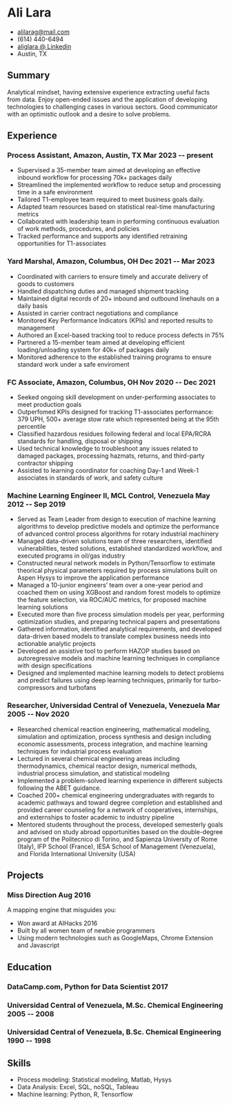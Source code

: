 <!-- The (first) h1 will be used as the <title> of the HTML page -->
# Ali Lara

<!-- The unordered list immediately after the h1 will be formatted on a single
line. It is intended to be used for contact details -->
- <alilarag@mail.com>
- (614) 440-6494
- [aliglara @ Linkedin](https://www.linkedin.com/in/aliglara)
- Austin, TX

## Summary
<!-- The paragraph after the h1 and ul and before the first h2 is optional. It
is intended to be used for a short summary. -->
Analytical mindset, having extensive experience extracting useful facts from data. Enjoy open-ended issues and the application of developing technologies to challenging cases in various sectors. Good communicator with an optimistic outlook and a desire to solve problems.

## Experience

<!-- You have to wrap the "left" and "right" half of these headings in spans by
hand -->
### <span>Process Assistant, Amazon, Austin, TX</span> <span>Mar 2023 -- present</span>

- Supervised a 35-member team aimed at developing an effective inbound workflow for processing 70k+ packages daily
- Streamlined the implemented workflow to reduce setup and processing time in a safe environment
- Tailored T1-employee team required to meet business goals daily.
- Adapted team resources based on statistical real-time manufacturing metrics
- Collaborated with leadership team in performing continuous evaluation of work methods, procedures, and policies
- Tracked performance and supports any identified retraining opportunities for T1-associates

### <span>Yard Marshal, Amazon, Columbus, OH</span> <span>Dec 2021 -- Mar 2023</span>

- Coordinated with carriers to ensure timely and accurate delivery of goods to customers
- Handled dispatching duties and managed shipment tracking
- Maintained digital records of 20+ inbound and outbound linehauls on a daily basis
- Assisted in carrier contract negotiations and compliance
- Monitored Key Performance Indicators (KPIs) and reported results to management
- Authored an Excel-based tracking tool to reduce process defects in 75%
- Partnered a 15-member team aimed at developing efficient loading/unloading system for 40k+ of packages daily
- Monitored adherence to the established training programs to ensure standard work under a safe enviroment

### <span>FC Associate, Amazon, Columbus, OH</span> <span>Nov 2020 -- Dec 2021</span>

- Seeked ongoing skill development on under-performing associates to meet production goals
- Outperfomed KPIs designed for tracking T1-associates performance: 379 UPH, 500+ average stow rate which represented being at the 95th percentile
- Classified hazardous residues following federal and local EPA/RCRA standards for handling, disposal or shipping
- Used technical knowledge to troubleshoot any issues related to damaged packages, processing hazmats, returns, and third-party contractor shipping
- Assisted to learning coordinator for coaching Day-1 and Week-1 associates in standards of work, and safety culture

### <span>Machine Learning Engineer II, MCL Control, Venezuela</span> <span>May 2012 -- Sep 2019</span>

<!-- Global movement of free coding clubs for young people. -->

- Served as Team Leader from design to execution of machine learning algorithms to develop predictive models and optimize the performance of advanced control process algorithms for rotary industrial machinery
- Managed data-driven solutions team of three researchers, identified vulnerabilities, tested solutions, established standardized workflow, and executed programs in oil/gas industry
- Constructed neural network models in Python/Tensorflow to estimate theorical physical parameters required by process simulations built on Aspen Hysys to improve the application performance
- Managed a 10-junior engineers’ team over a one-year period and coached them on using XGBoost and random forest models to optimize the feature selection, via ROC/AUC metrics, for proposed machine learning solutions
- Executed more than five process simulation models per year, performing optimization studies, and preparing technical papers and presentations
- Gathered information, identified analytical requirements, and developed data-driven based models to translate complex business needs into actionable analytic projects
- Developed an assistive tool to perform HAZOP studies based on autoregressive models and machine learning techniques in compliance with design specifications
- Designed and implemented machine learning models to detect problems and predict failures using deep learning techniques, primarily for turbo-compressors and turbofans

### <span>Researcher, Universidad Central of Venezuela, Venezuela</span> <span>Mar 2005 -- Nov 2020</span>

- Researched chemical reaction engineering, mathematical modeling, simulation and optimization, process synthesis and design including economic assessments, process integration, and machine learning techniques for industrial process evaluation
- Lectured in several chemical engineering areas including thermodynamics, chemical reactor design, numerical methods, industrial process simulation, and statistical modeling
- Implemented a problem-solved learning experience in different subjects following the ABET guidance.
- Coached 200+ chemical engineering undergraduates with regards to academic pathways and toward degree completion and established and provided career counseling for a network of cooperatives, internships, and externships to foster academic to industry pipeline
- Mentored students throughout the process, developed semesterly goals and advised on study abroad opportunities based on the double-degree program of the Politecnico di Torino, and Sapienza University of Rome (Italy), IFP School (France), IESA School of Management (Venezuela), and Florida International University (USA)

## Projects

### <span>Miss Direction</span> <span>Aug 2016</span>

A mapping engine that misguides you:

- Won award at AIHacks 2016
- Built by all women team of newbie programmers
- Using modern technologies such as GoogleMaps, Chrome Extension and Javascript

## Education

### <span>DataCamp.com, Python for Data Scientist</span> <span>2017</span>

### <span>Universidad Central of Venezuela, M.Sc. Chemical Engineering</span> <span>2005 -- 2008</span>

### <span>Universidad Central of Venezuela, B.Sc. Chemical Engineering</span> <span>1990 -- 1998</span>

<!-- - GPA 4.0
  - DB1101 - Basic SQL
  - CS2011 - Java Introduction -->

## Skills

- Process modeling: Statistical modeling, Matlab, Hysys
- Data Analysis: Excel, SQL, noSQL, Tableau
- Machine learning: Python, R, Tensorflow
